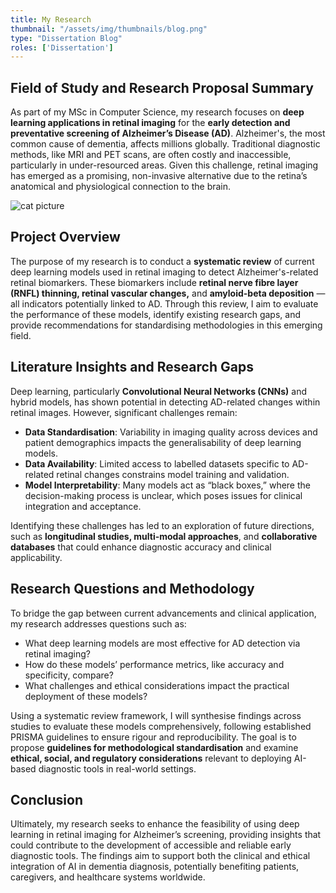 ```yaml
---
title: My Research
thumbnail: "/assets/img/thumbnails/blog.png"
type: "Dissertation Blog"
roles: ['Dissertation']
---
```


## Field of Study and Research Proposal Summary

As part of my MSc in Computer Science, my research focuses on **deep learning applications in retinal imaging** for the **early detection and preventative screening of Alzheimer’s Disease (AD)**. Alzheimer's, the most common cause of dementia, affects millions globally. Traditional diagnostic methods, like MRI and PET scans, are often costly and inaccessible, particularly in under-resourced areas. Given this challenge, retinal imaging has emerged as a promising, non-invasive alternative due to the retina’s anatomical and physiological connection to the brain.

![cat picture](https://t3.ftcdn.net/jpg/02/36/99/22/360_F_236992283_sNOxCVQeFLd5pdqaKGh8DRGMZy7P4XKm.jpg)
## Project Overview

The purpose of my research is to conduct a **systematic review** of current deep learning models used in retinal imaging to detect Alzheimer's-related retinal biomarkers. These biomarkers include **retinal nerve fibre layer (RNFL) thinning, retinal vascular changes,** and **amyloid-beta deposition** — all indicators potentially linked to AD. Through this review, I aim to evaluate the performance of these models, identify existing research gaps, and provide recommendations for standardising methodologies in this emerging field.

## Literature Insights and Research Gaps

Deep learning, particularly **Convolutional Neural Networks (CNNs)** and hybrid models, has shown potential in detecting AD-related changes within retinal images. However, significant challenges remain:
- **Data Standardisation**: Variability in imaging quality across devices and patient demographics impacts the generalisability of deep learning models.
- **Data Availability**: Limited access to labelled datasets specific to AD-related retinal changes constrains model training and validation.
- **Model Interpretability**: Many models act as “black boxes,” where the decision-making process is unclear, which poses issues for clinical integration and acceptance.

Identifying these challenges has led to an exploration of future directions, such as **longitudinal studies, multi-modal approaches**, and **collaborative databases** that could enhance diagnostic accuracy and clinical applicability.

## Research Questions and Methodology

To bridge the gap between current advancements and clinical application, my research addresses questions such as:
- What deep learning models are most effective for AD detection via retinal imaging?
- How do these models’ performance metrics, like accuracy and specificity, compare?
- What challenges and ethical considerations impact the practical deployment of these models?

Using a systematic review framework, I will synthesise findings across studies to evaluate these models comprehensively, following established PRISMA guidelines to ensure rigour and reproducibility. The goal is to propose **guidelines for methodological standardisation** and examine **ethical, social, and regulatory considerations** relevant to deploying AI-based diagnostic tools in real-world settings.

## Conclusion

Ultimately, my research seeks to enhance the feasibility of using deep learning in retinal imaging for Alzheimer’s screening, providing insights that could contribute to the development of accessible and reliable early diagnostic tools. The findings aim to support both the clinical and ethical integration of AI in dementia diagnosis, potentially benefiting patients, caregivers, and healthcare systems worldwide.
